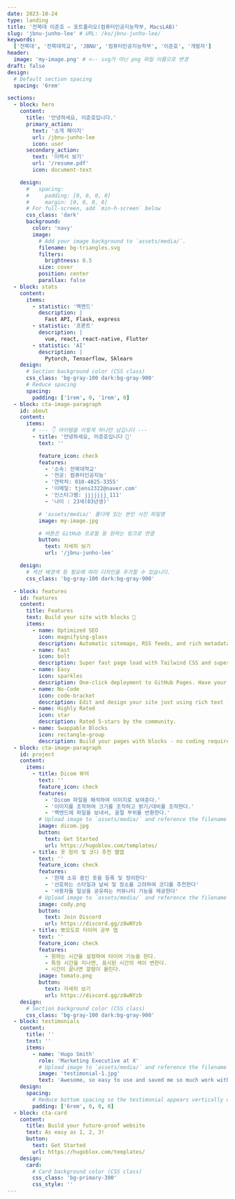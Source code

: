 ```yaml
---
date: 2023-10-24
type: landing
title: '전북대 이준호 – 포트폴리오(컴퓨터인공지능학부, MacsLAB)'
slug: 'jbnu-junho-lee' # URL: /ko/jbnu-junho-lee/
keywords:
  ['전북대', '전북대학교', 'JBNU', '컴퓨터인공지능학부', '이준호', '개발자']
header:
  image: 'my-image.png' # <-- svg가 아닌 png 파일 이름으로 변경
draft: false
design:
  # Default section spacing
  spacing: '6rem'

sections:
  - block: hero
    content:
      title: '안녕하세요, 이준호입니다.'
      primary_action:
        text: '소개 페이지'
        url: /jbnu-junho-lee
        icon: user
      secondary_action:
        text: '이력서 보기'
        url: '/resume.pdf'
        icon: document-text

    design:
      #   spacing:
      #     padding: [0, 0, 0, 0]
      #     margin: [0, 0, 0, 0]
      # For full-screen, add `min-h-screen` below
      css_class: 'dark'
      background:
        color: 'navy'
        image:
          # Add your image background to `assets/media/`.
          filename: bg-triangles.svg
          filters:
            brightness: 0.5
          size: cover
          position: center
          parallax: false
  - block: stats
    content:
      items:
        - statistic: '백엔드'
          description: |
            Fast API, Flask, express
        - statistic: '프론트'
          description: |
            vue, react, react-native, Flutter
        - statistic: 'AI'
          description: |
            Pytorch, Tensorflow, Sklearn
    design:
      # Section background color (CSS class)
      css_class: 'bg-gray-100 dark:bg-gray-900'
      # Reduce spacing
      spacing:
        padding: ['1rem', 0, '1rem', 0]
  - block: cta-image-paragraph
    id: about
    content:
      items:
        # --- 👇 아이템을 이렇게 하나만 남깁니다 ---
        - title: '안녕하세요, 이준호입니다 👋'
          text: ''

          feature_icon: check
          features:
            - '소속: 전북대학교'
            - '전공: 컴퓨터인공지능'
            - '연락처: 010-4825-3355'
            - '이메일: tjens2322@naver.com'
            - '인스타그램: jjjjjjj_111'
            - '나이 : 23세(03년생)'

          # 'assets/media/' 폴더에 있는 본인 사진 파일명
          image: my-image.jpg

          # 버튼은 GitHub 프로필 등 원하는 링크로 연결
          button:
            text: 자세히 보기
            url: '/jbnu-junho-lee'

    design:
      # 섹션 배경색 등 필요에 따라 디자인을 추가할 수 있습니다.
      css_class: 'bg-gray-100 dark:bg-gray-900'

  - block: features
    id: features
    content:
      title: Features
      text: Build your site with blocks 🧱
      items:
        - name: Optimized SEO
          icon: magnifying-glass
          description: Automatic sitemaps, RSS feeds, and rich metadata take the pain out of SEO and syndication.
        - name: Fast
          icon: bolt
          description: Super fast page load with Tailwind CSS and super fast site building with Hugo.
        - name: Easy
          icon: sparkles
          description: One-click deployment to GitHub Pages. Have your new website live within 5 minutes!
        - name: No-Code
          icon: code-bracket
          description: Edit and design your site just using rich text (Markdown) and configurable YAML parameters.
        - name: Highly Rated
          icon: star
          description: Rated 5-stars by the community.
        - name: Swappable Blocks
          icon: rectangle-group
          description: Build your pages with blocks - no coding required!
  - block: cta-image-paragraph
    id: project
    content:
      items:
        - title: Dicom 뷰어
          text: ''
          feature_icon: check
          features:
            - 'Dicom 파일을 해석하여 이미지로 보여준다.'
            - '이미지를 조작하여 크기를 조작하고 밝기/대비를 조작한다.'
            - '백엔드에 파일을 보내서, 골절 부위를 반환한다.'
          # Upload image to `assets/media/` and reference the filename here
          image: dicom.jpg
          button:
            text: Get Started
            url: https://hugoblox.com/templates/
        - title: 옷 정리 및 코디 추천 웹앱
          text: ''
          feature_icon: check
          features:
            - '현재 소유 중인 옷을 등록 및 정리한다'
            - '선호하는 스타일과 날씨 및 장소를 고려하여 코디를 추천한다'
            - '사용자들 일상을 공유하는 커뮤니티 기능을 제공한다'
          # Upload image to `assets/media/` and reference the filename here
          image: cody.png
          button:
            text: Join Discord
            url: https://discord.gg/z8wNYzb
        - title: 뽀모도로 타이머 공부 앱
          text: ''
          feature_icon: check
          features:
            - 원하는 시간을 설정하여 타이머 기능을 한다.
            - 특정 시간을 지나면, 표시된 시간의 색이 변한다.
            - 시간이 끝나면 알람이 울린다.
          image: tomato.png
          button:
            text: 자세히 보기
            url: https://discord.gg/z8wNYzb
    design:
      # Section background color (CSS class)
      css_class: 'bg-gray-100 dark:bg-gray-900'
  - block: testimonials
    content:
      title: ''
      text: ''
      items:
        - name: 'Hugo Smith'
          role: 'Marketing Executive at X'
          # Upload image to `assets/media/` and reference the filename here
          image: 'testimonial-1.jpg'
          text: 'Awesome, so easy to use and saved me so much work with the swappable pre-designed sections!'
    design:
      spacing:
        # Reduce bottom spacing so the testimonial appears vertically centered between sections
        padding: ['6rem', 0, 0, 0]
  - block: cta-card
    content:
      title: Build your future-proof website
      text: As easy as 1, 2, 3!
      button:
        text: Get Started
        url: https://hugoblox.com/templates/
    design:
      card:
        # Card background color (CSS class)
        css_class: 'bg-primary-300'
        css_style: ''
---
```

